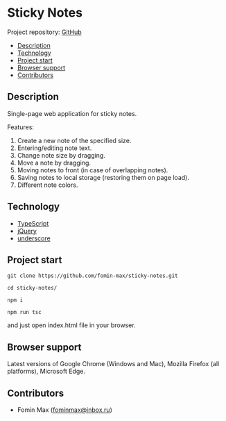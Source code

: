 # Sticky Notes

Project repository: [GitHub](https://github.com/fomin-max/sticky-notes)

- [Description](#Description)
- [Technology](#Technology)
- [Project start](#Project-start)
- [Browser support](#Browser-support)
- [Contributors](#Contributors)


## Description

Single-page web application for sticky notes.

Features:

1. Create a new note of the specified size.
2. Entering/editing note text.
3. Change note size by dragging.
4. Move a note by dragging.
5. Moving notes to front (in case of overlapping notes).
6. Saving notes to local storage (restoring them on page load).
7. Different note colors.


## Technology

- [TypeScript](https://www.typescriptlang.org)
- [jQuery](https://jquery.com/)
- [underscore](https://underscorejs.org/)


## Project start

```
git clone https://github.com/fomin-max/sticky-notes.git
```

```
cd sticky-notes/
```

```
npm i
```

```
npm run tsc
```

and just open index.html file in your browser.

## Browser support

Latest versions of Google Chrome (Windows and Mac), Mozilla Firefox (all platforms), Microsoft Edge.

## Contributors

- Fomin Max (fominmax@inbox.ru)
